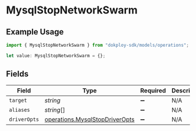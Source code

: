 # MysqlStopNetworkSwarm

## Example Usage

```typescript
import { MysqlStopNetworkSwarm } from "dokploy-sdk/models/operations";

let value: MysqlStopNetworkSwarm = {};
```

## Fields

| Field                                                                            | Type                                                                             | Required                                                                         | Description                                                                      |
| -------------------------------------------------------------------------------- | -------------------------------------------------------------------------------- | -------------------------------------------------------------------------------- | -------------------------------------------------------------------------------- |
| `target`                                                                         | *string*                                                                         | :heavy_minus_sign:                                                               | N/A                                                                              |
| `aliases`                                                                        | *string*[]                                                                       | :heavy_minus_sign:                                                               | N/A                                                                              |
| `driverOpts`                                                                     | [operations.MysqlStopDriverOpts](../../models/operations/mysqlstopdriveropts.md) | :heavy_minus_sign:                                                               | N/A                                                                              |